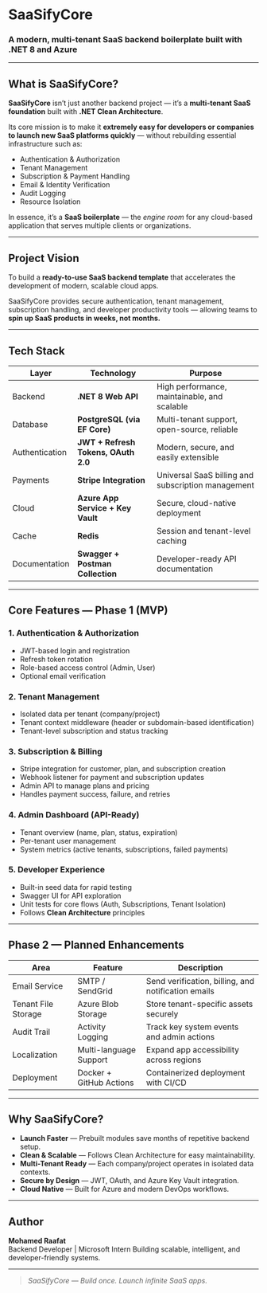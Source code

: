 # SaaSifyCore
### A modern, multi-tenant SaaS backend boilerplate built with **.NET 8** and **Azure**

---

## What is SaaSifyCore?

**SaaSifyCore** isn’t just another backend project — it’s a **multi-tenant SaaS foundation** built with **.NET Clean Architecture**.  

Its core mission is to make it **extremely easy for developers or companies to launch new SaaS platforms quickly** — without rebuilding essential infrastructure such as:

- Authentication & Authorization  
- Tenant Management  
- Subscription & Payment Handling  
- Email & Identity Verification  
- Audit Logging  
- Resource Isolation  

In essence, it’s a **SaaS boilerplate** — the *engine room* for any cloud-based application that serves multiple clients or organizations.

---

## Project Vision

To build a **ready-to-use SaaS backend template** that accelerates the development of modern, scalable cloud apps.  

SaaSifyCore provides secure authentication, tenant management, subscription handling, and developer productivity tools — allowing teams to **spin up SaaS products in weeks, not months.**

---

## Tech Stack

| Layer | Technology | Purpose |
|-------|-------------|----------|
| Backend | **.NET 8 Web API** | High performance, maintainable, and scalable |
| Database | **PostgreSQL (via EF Core)** | Multi-tenant support, open-source, reliable |
| Authentication | **JWT + Refresh Tokens, OAuth 2.0** | Modern, secure, and easily extensible |
| Payments | **Stripe Integration** | Universal SaaS billing and subscription management |
| Cloud | **Azure App Service + Key Vault** | Secure, cloud-native deployment |
| Cache | **Redis** | Session and tenant-level caching |
| Documentation | **Swagger + Postman Collection** | Developer-ready API documentation |

---

## Core Features — Phase 1 (MVP)

### 1. Authentication & Authorization
- JWT-based login and registration  
- Refresh token rotation  
- Role-based access control (Admin, User)  
- Optional email verification  

### 2. Tenant Management
- Isolated data per tenant (company/project)  
- Tenant context middleware (header or subdomain-based identification)  
- Tenant-level subscription and status tracking  

### 3. Subscription & Billing
- Stripe integration for customer, plan, and subscription creation  
- Webhook listener for payment and subscription updates  
- Admin API to manage plans and pricing  
- Handles payment success, failure, and retries  

### 4. Admin Dashboard (API-Ready)
- Tenant overview (name, plan, status, expiration)  
- Per-tenant user management  
- System metrics (active tenants, subscriptions, failed payments)  

### 5. Developer Experience
- Built-in seed data for rapid testing  
- Swagger UI for API exploration  
- Unit tests for core flows (Auth, Subscriptions, Tenant Isolation)  
- Follows **Clean Architecture** principles

---

## Phase 2 — Planned Enhancements

| Area | Feature | Description |
|-------|----------|-------------|
| Email Service | SMTP / SendGrid | Send verification, billing, and notification emails |
| Tenant File Storage | Azure Blob Storage | Store tenant-specific assets securely |
| Audit Trail | Activity Logging | Track key system events and admin actions |
| Localization | Multi-language Support | Expand app accessibility across regions |
| Deployment | Docker + GitHub Actions | Containerized deployment with CI/CD |

---

## Why SaaSifyCore?

- **Launch Faster** — Prebuilt modules save months of repetitive backend setup.  
- **Clean & Scalable** — Follows Clean Architecture for easy maintainability.  
- **Multi-Tenant Ready** — Each company/project operates in isolated data contexts.  
- **Secure by Design** — JWT, OAuth, and Azure Key Vault integration.  
- **Cloud Native** — Built for Azure and modern DevOps workflows.  

---

## Author

**Mohamed Raafat**  
Backend Developer | Microsoft Intern
Building scalable, intelligent, and developer-friendly systems.  

---

> *SaaSifyCore — Build once. Launch infinite SaaS apps.*
